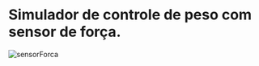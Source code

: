 # Simulador de controle de peso com sensor de força.
![sensorForca](https://user-images.githubusercontent.com/22420223/199375674-81ee2bc6-f513-4fea-9cc1-6f2f5fc5ea6d.jpg)
